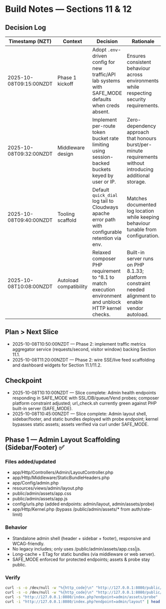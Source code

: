 # Build Notes — Sections 11 & 12

## Decision Log

| Timestamp (NZT) | Context | Decision | Rationale |
| --- | --- | --- | --- |
| 2025-10-08T09:15:00NZDT | Phase 1 kickoff | Adopt `.env`-driven config for new traffic/API lab systems with SAFE_MODE defaults when creds absent. | Ensures consistent behaviour across environments while respecting security requirements. |
| 2025-10-08T09:32:00NZDT | Middleware design | Implement per-route token bucket rate limiting using session-backed buckets keyed by user or IP. | Zero-dependency approach that honours burst/per-minute requirements without introducing additional storage. |
| 2025-10-08T09:40:00NZDT | Tooling scaffold | Default `quick_dial` log tail to Cloudways apache error path with configurable retention via env. | Matches documented log location while keeping behaviour tunable from configuration. |
| 2025-10-08T10:08:00NZDT | Autoload compatibility | Relaxed composer PHP requirement to ^8.1 to match execution environment and unblock HTTP kernel checks. | Built-in server runs on PHP 8.1.33; platform constraint needed alignment to enable vendor autoload. |

## Plan > Next Slice
- 2025-10-08T10:50:00NZDT — Phase 2: implement traffic metrics aggregator service (requests/second, visitor window) backing Section 11.1.
- 2025-10-08T11:20:00NZDT — Phase 2: wire SSE/live feed scaffolding and dashboard widgets for Section 11.1/11.2.

## Checkpoint
- 2025-10-08T10:10:00NZDT — Slice complete: Admin health endpoints responding in SAFE_MODE with SSL/DB/queue/Vend probes; composer platform constraint adjusted; url_check.sh currently green against PHP built-in server (SAFE_MODE).
- 2025-10-08T10:45:00NZDT — Slice complete: Admin layout shell, sidebar/footer, and static bundles deployed with probe endpoint; kernel bypasses static assets; assets verified via curl under SAFE_MODE.
## Phase 1 — Admin Layout Scaffolding (Sidebar/Footer) ✅

### Files added/updated
- app/Http/Controllers/Admin/LayoutController.php
- app/Http/Middleware/StaticBundleHeaders.php
- app/Config/admin.php
- resources/views/admin/layout.php
- public/admin/assets/app.css
- public/admin/assets/app.js
- config/urls.php (added endpoints: admin/layout, admin/assets/probe)
- app/Http/Kernel.php (bypass /public/admin/assets/* from auth/rate-limit)

### Behavior
- Standalone admin shell (header + sidebar + footer), responsive and WCAG-friendly.
- No legacy includes; only uses /public/admin/assets/app.css|js.
- Long-cache + ETag for static bundles (via middleware or web server).
- SAFE_MODE enforced for protected endpoints; assets & probe stay public.

### Verify
```bash
curl -s -o /dev/null -w "%{http_code}\n" "http://127.0.0.1:8080/public/admin/assets/app.css"   # 200
curl -s -o /dev/null -w "%{http_code}\n" "http://127.0.0.1:8080/public/admin/assets/app.js"    # 200
curl -s "http://127.0.0.1:8080/index.php?endpoint=admin/assets/probe" | jq .                  # {"css":200,"js":200,…}
curl -i "http://127.0.0.1:8080/index.php?endpoint=admin/layout" | head -n 20                  # 401 under SAFE_MODE
```
